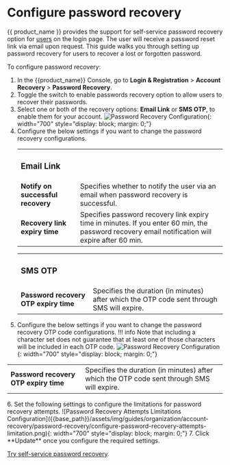 # Configure password recovery

{{ product_name }} provides the support for self-service password recovery option for [users]({{base_path}}/guides/users/manage-users/) on the login page. The user will receive a password reset link via email upon request.
This guide walks you through setting up password recovery for users to recover a lost or forgotten password.

To configure password recovery:

1. In the {{product_name}} Console, go to **Login & Registration** > **Account Recovery** > **Password Recovery**.
2. Toggle the switch to enable passwords recovery option to allow users to recover their passwords.
3. Select one or both of the recovery options: **Email Link** or **SMS OTP**, to enable them for your account.
  ![Password Recovery Configuration]({{base_path}}/assets/img/guides/organization/account-recovery/password-recovery/configure-password-recovery.png){: width="700" style="display: block; margin: 0;"}
4. Configure the below settings if you want to change the password recovery configurations.
    <table>
        <tbody>
            <tr>
                <td><h3>Email Link</h3></td>
                <td></td>
            </tr>
            <tr>
                <td><b>Notify on successful recovery</b></td>
                <td>Specifies whether to notify the user via an email when password recovery is successful.</td>
            </tr>
            <tr>
                <td><b>Recovery link expiry time</b></td>
                <td>Specifies password recovery link expiry time in minutes. If you enter 60 min, the password recovery email notification will expire after 60 min.</td>
            </tr>
        </tbody>
    </table>
    <table>
        <tbody>
            <tr>
                <td><h3>SMS OTP</h3></td>
                <td></td>
            </tr>
            <tr>
                <td><b>Password recovery OTP expiry time</b></td>
                <td>Specifies the duration (in minutes) after which the OTP code sent through SMS will expire.</td>
            </tr>
        </tbody>
    </table>
5. Configure the below settings if you want to change the password recovery OTP code configurations.
  !!! info
    Note that including a character set does not guarantee that at least one of those characters will be included in each OTP code.
  ![Password Recovery Configuration]({{base_path}}/assets/img/guides/organization/account-recovery/password-recovery/configure-password-recovery-otp-code.png){: width="700" style="display: block; margin: 0;"}
  <table>
    <tbody>
      <tr>
        <td><b>Password recovery OTP expiry time</b></td>
        <td>Specifies the duration (in minutes) after which the OTP code sent through SMS will expire.</td>
      </tr>
    </tbody>
  </table>
6. Set the following settings to configure the limitations for password recovery attempts.
  ![Password Recovery Attempts Limitations Configuration]({{base_path}}/assets/img/guides/organization/account-recovery/password-recovery/configure-password-recovery-attempts-limitation.png){: width="700" style="display: block; margin: 0;"}
7. Click **Update** once you configure the required settings. 

[Try self-service password recovery]({{base_path}}/guides/user-self-service/user-password-recovery/).
